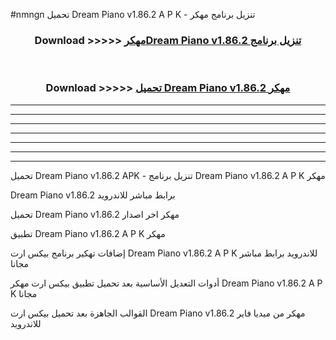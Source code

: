#nmngn تحميل Dream Piano v1.86.2 A P K - تنزيل برنامج مهكر



<div align="center">
<h3>Download >>>>> <a href="https://runaway1.web.app/?sq=Dream Piano v1.86.2">مهكرDream Piano v1.86.2 تنزيل برنامج</a></h3><br>

<h3>Download >>>>> <a href="https://runaway1.web.app/?sq=Dream Piano v1.86.2">تحميل Dream Piano v1.86.2 مهكر</a></h3>
</div>


----------------------------------------------------------

----------------------------------------------------------

----------------------------------------------------------

----------------------------------------------------------

----------------------------------------------------------

----------------------------------------------------------

----------------------------------------------------------

تحميل Dream Piano v1.86.2 APK - تنزيل برنامج Dream Piano v1.86.2 A P K مهكر

Dream Piano v1.86.2 برابط مباشر للاندرويد

تحميل Dream Piano v1.86.2 مهكر اخر اصدار

تطبيق Dream Piano v1.86.2 A P K مهكر

إضافات تهكير برنامج بيكس ارت Dream Piano v1.86.2 A P K للاندرويد برابط مباشر مجانا

أدوات التعديل الأساسية بعد تحميل تطبيق بيكس ارت مهكر Dream Piano v1.86.2 A P K مجانا

القوالب الجاهزة بعد تحميل بيكس ارت Dream Piano v1.86.2 مهكر من ميديا فاير للاندرويد



